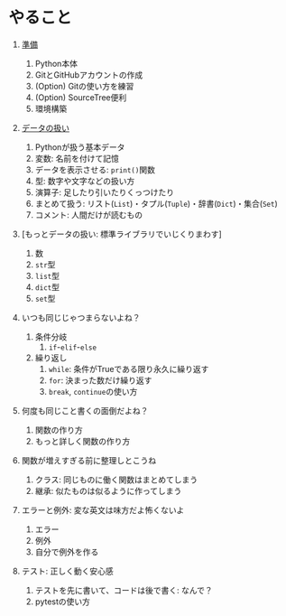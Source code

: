 # やること

1. [準備](./docs/1_install.md)
    1. Python本体
    1. GitとGitHubアカウントの作成
    1. (Option) Gitの使い方を練習
    1. (Option) SourceTree便利
    1. 環境構築

1. [データの扱い](./docs/2_types.md)
    1. Pythonが扱う基本データ
    1. 変数: 名前を付けて記憶
    1. データを表示させる: `print()`関数
    1. 型: 数字や文字などの扱い方
    1. 演算子: 足したり引いたりくっつけたり
    1. まとめて扱う: リスト(`List`)・タプル(`Tuple`)・辞書(`Dict`)・集合(`Set`)
    1. コメント: 人間だけが読むもの

1. [もっとデータの扱い: 標準ライブラリでいじくりまわす]
    1. 数
    1. `str`型
    1. `list`型
    1. `dict`型
    1. `set`型

1. いつも同じじゃつまらないよね？
    1. 条件分岐
        1. `if`-`elif`-`else`
    1. 繰り返し
        1. `while`: 条件がTrueである限り永久に繰り返す
        1. `for`: 決まった数だけ繰り返す
        1. `break`, `continue`の使い方

1. 何度も同じこと書くの面倒だよね？
    1. 関数の作り方
    1. もっと詳しく関数の作り方
    
1. 関数が増えすぎる前に整理しとこうね
    1. クラス: 同じものに働く関数はまとめてしまう
    1. 継承: 似たものは似るように作ってしまう
    
1. エラーと例外: 変な英文は味方だよ怖くないよ
    1. エラー
    1. 例外
    1. 自分で例外を作る

    
1. テスト: 正しく動く安心感
    1. テストを先に書いて、コードは後で書く: なんで？
    1. pytestの使い方
